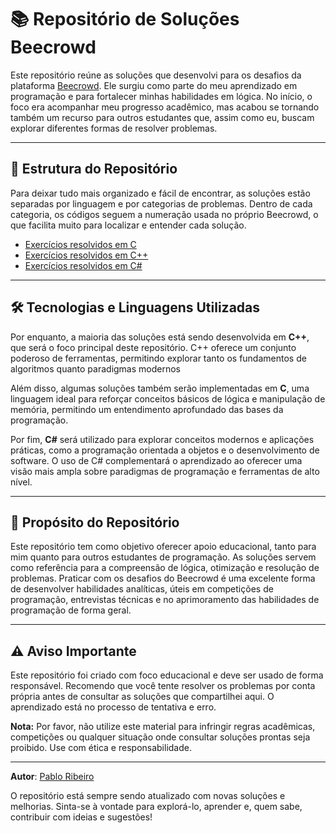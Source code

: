 # 📚 Repositório de Soluções Beecrowd

Este repositório reúne as soluções que desenvolvi para os desafios da plataforma [Beecrowd](https://www.beecrowd.com.br/). Ele surgiu como parte do meu aprendizado em programação e para fortalecer minhas habilidades em lógica. No início, o foco era acompanhar meu progresso acadêmico, mas acabou se tornando também um recurso para outros estudantes que, assim como eu, buscam explorar diferentes formas de resolver problemas.

---

## 📂 Estrutura do Repositório

Para deixar tudo mais organizado e fácil de encontrar, as soluções estão separadas por linguagem e por categorias de problemas. Dentro de cada categoria, os códigos seguem a numeração usada no próprio Beecrowd, o que facilita muito para localizar e entender cada solução.

- [Exercícios resolvidos em C](github.com/plajiw/beecrowd-solucoes/tree/main/C)
- [Exercícios resolvidos em C++](github.com/plajiw/beecrowd-solucoes/tree/main/C%2B%2B)
- [Exercícios resolvidos em C#](github.com/plajiw/beecrowd-solucoes/tree/main/C%23)

---

## 🛠️ Tecnologias e Linguagens Utilizadas

Por enquanto, a maioria das soluções está sendo desenvolvida em **C++**, que será o foco principal deste repositório. C++ oferece um conjunto poderoso de ferramentas, permitindo explorar tanto os fundamentos de algoritmos quanto paradigmas modernos

Além disso, algumas soluções também serão implementadas em **C**, uma linguagem ideal para reforçar conceitos básicos de lógica e manipulação de memória, permitindo um entendimento aprofundado das bases da programação.

Por fim, **C#** será utilizado para explorar conceitos modernos e aplicações práticas, como a programação orientada a objetos e o desenvolvimento de software. O uso de C# complementará o aprendizado ao oferecer uma visão mais ampla sobre paradigmas de programação e ferramentas de alto nível.

---

## 🌟 Propósito do Repositório

Este repositório tem como objetivo oferecer apoio educacional, tanto para mim quanto para outros estudantes de programação. As soluções servem como referência para a compreensão de lógica, otimização e resolução de problemas. Praticar com os desafios do Beecrowd é uma excelente forma de desenvolver habilidades analíticas, úteis em competições de programação, entrevistas técnicas e no aprimoramento das habilidades de programação de forma geral.

---

## ⚠️ Aviso Importante

Este repositório foi criado com foco educacional e deve ser usado de forma responsável. Recomendo que você tente resolver os problemas por conta própria antes de consultar as soluções que compartilhei aqui. O aprendizado está no processo de tentativa e erro.

**Nota:** Por favor, não utilize este material para infringir regras acadêmicas, competições ou qualquer situação onde consultar soluções prontas seja proibido. Use com ética e responsabilidade.

---

**Autor**: [Pablo Ribeiro](https://github.com/plajiw)  

O repositório está sempre sendo atualizado com novas soluções e melhorias. Sinta-se à vontade para explorá-lo, aprender e, quem sabe, contribuir com ideias e sugestões!
